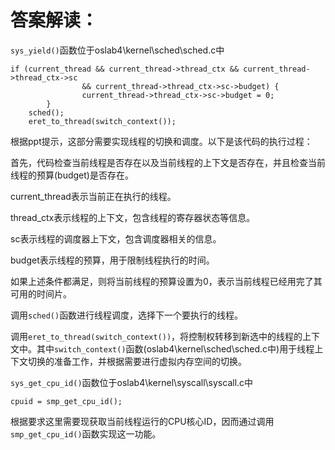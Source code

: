 # 答案解读：
`sys_yield()`函数位于oslab4\kernel\sched\sched.c中

```
if (current_thread && current_thread->thread_ctx && current_thread->thread_ctx->sc 
                && current_thread->thread_ctx->sc->budget) {
                current_thread->thread_ctx->sc->budget = 0;
        }
	sched();
	eret_to_thread(switch_context());
```
根据ppt提示，这部分需要实现线程的切换和调度。以下是该代码的执行过程：

首先，代码检查当前线程是否存在以及当前线程的上下文是否存在，并且检查当前线程的预算(budget)是否存在。

current_thread表示当前正在执行的线程。

thread_ctx表示线程的上下文，包含线程的寄存器状态等信息。

sc表示线程的调度器上下文，包含调度器相关的信息。

budget表示线程的预算，用于限制线程执行的时间。

如果上述条件都满足，则将当前线程的预算设置为0，表示当前线程已经用完了其可用的时间片。

调用`sched()`函数进行线程调度，选择下一个要执行的线程。

调用`eret_to_thread(switch_context())`，将控制权转移到新选中的线程的上下文中。其中`switch_context()`函数(oslab4\kernel\sched\sched.c中)用于线程上下文切换的准备工作，并根据需要进行虚拟内存空间的切换。

`sys_get_cpu_id()`函数位于oslab4\kernel\syscall\syscall.c中

```
cpuid = smp_get_cpu_id();
```
根据要求这里需要现获取当前线程运行的CPU核心ID，因而通过调用`smp_get_cpu_id()`函数实现这一功能。
